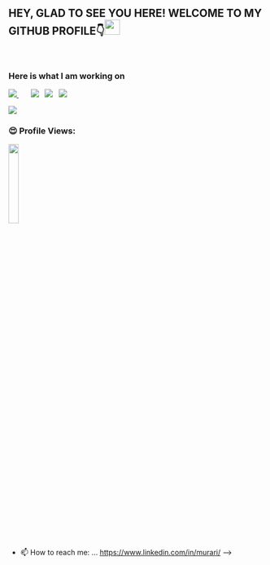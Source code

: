 <h2>HEY, GLAD TO SEE YOU HERE! WELCOME TO MY GITHUB PROFILE👇<img src="https://raw.githubusercontent.com/MartinHeinz/MartinHeinz/master/wave.gif" width="30px"></h2><br>

### Here is what I am working on

<a href="https://www.linkedin.com/in/murari/"><img src="https://img.shields.io/badge/LinkedIn-0077B5?style=for-the-badge&logo=linkedin&logoColor=white"></img>
</a>&nbsp;&nbsp; </img></a>&nbsp;&nbsp; <a href="https://github.com/murari-goswami"><img src="https://img.shields.io/badge/GitHub-100000?style=for-the-badge&logo=github&logoColor=white"></img></a>&nbsp;&nbsp; <a href="https://murari-goswami.github.io/"><img src="https://img.shields.io/badge/Portfolio-2962FF?style=for-the-badge&logo=portfolio&logoColor=white"></img></a>&nbsp;&nbsp; <a href="https://stackoverflow.com/users/4085994/murari-goswami"><img src="https://img.shields.io/badge/Stack_Overflow-FE7A16?style=for-the-badge&logo=stack-overflow&logoColor=white"></img></a>&nbsp;&nbsp; 

<!--Trap--:)-->
<a href="https://github.com/404"><img src="https://user-images.githubusercontent.com/73097560/115834477-dbab4500-a447-11eb-908a-139a6edaec5c.gif"></a>

### 😍 Profile Views:

<img width="20%" src="https://profile-counter.glitch.me/{murari-goswami}/count.svg" /> 

- 📫 How to reach me: ... https://www.linkedin.com/in/murari/
-->
